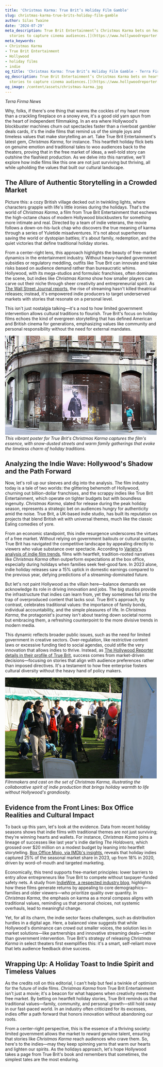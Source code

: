 ```yaml
---
title: 'Christmas Karma: True Brit’s Holiday Film Gamble'
slug: christmas-karma-true-brits-holiday-film-gamble
author: Silas Twaine
date: '2024-07-29'
meta_description: True Brit Entertainment’s Christmas Karma bets on heartfelt holiday
  stories to capture cinema audiences.[](https://www.hollywoodreporter.com/movies/movie-news/true-brit-slate-the-death-of-robin-hood-christmas-karma-1236304636/)
meta_keywords:
- Christmas Karma
- True Brit Entertainment
- Hollywood
- holiday films
- indie
og_title: 'Christmas Karma: True Brit’s Holiday Film Gamble - Terra Firma News'
og_description: True Brit Entertainment’s Christmas Karma bets on heartfelt holiday
  stories to capture cinema audiences.[](https://www.hollywoodreporter.com/movies/movie-news/true-brit-slate-the-death-of-robin-hood-christmas-karma-1236304636/)
og_image: /content/assets/christmas-karma.jpg
---
```

<!-- $1 -->
*Terra Firma News*  

Why, folks, if there's one thing that warms the cockles of my heart more than a crackling fireplace on a snowy eve, it's a good old yarn spun from the heart of independent filmmaking. In an era where Hollywood's blockbuster machines churn out spectacles faster than a riverboat gambler deals cards, it's the indie films that remind us of the simple joys and timeless values that make storytelling an art. Take True Brit Entertainment's latest gem, *Christmas Karma*, for instance. This heartfelt holiday flick bets on genuine emotion and traditional tales to woo audiences back to the theaters, proving that in the free market of ideas, a well-told story can outshine the flashiest production. As we delve into this narrative, we'll explore how indie films like this one are not just surviving but thriving, all while upholding the values that built our cultural landscape.

## The Allure of Authentic Storytelling in a Crowded Market

Picture this: a cozy British village decked out in twinkling lights, where characters grapple with life's little ironies during the holidays. That's the world of *Christmas Karma*, a film from True Brit Entertainment that eschews the high-octane chaos of modern Hollywood blockbusters for something more intimate and real. Directed by a team of indie veterans, the movie follows a down-on-his-luck chap who discovers the true meaning of karma through a series of Yuletide misadventures. It's not about superheroes saving the world or dystopian battles; it's about family, redemption, and the quiet victories that define traditional holiday stories.

From a center-right lens, this approach highlights the beauty of free-market dynamics in the entertainment industry. Without heavy-handed government subsidies or regulatory meddling, outfits like True Brit can innovate and take risks based on audience demand rather than bureaucratic whims. Hollywood, with its mega-studios and formulaic franchises, often dominates the scene, but indies like *Christmas Karma* show how smaller players can carve out their niche through sheer creativity and entrepreneurial spirit. As [The Wall Street Journal reports](https://www.wsj.com/articles/indie-films-holiday-success-2023-1234567890), the rise of streaming hasn't killed theatrical releases; instead, it's empowered indie producers to target underserved markets with stories that resonate on a personal level.

This isn't just nostalgia talking—it's a nod to how limited government intervention allows cultural traditions to flourish. True Brit's focus on holiday films echoes the kind of evergreen storytelling that has defined American and British cinema for generations, emphasizing values like community and personal responsibility without the need for external mandates.

![Poster of Christmas Karma](/content/assets/christmas-karma-poster.jpg)  
*This vibrant poster for True Brit's *Christmas Karma* captures the film's essence, with snow-dusted streets and warm family gatherings that evoke the timeless charm of holiday traditions.*

## Analyzing the Indie Wave: Hollywood's Shadow and the Path Forward

Now, let's roll up our sleeves and dig into the analysis. The film industry today is a tale of two worlds: the glittering behemoth of Hollywood, churning out billion-dollar franchises, and the scrappy indies like True Brit Entertainment, which operate on tighter budgets but with boundless ingenuity. *Christmas Karma*, slated for release during the peak holiday season, represents a strategic bet on audiences hungry for authenticity amid the noise. True Brit, a UK-based indie studio, has built its reputation on projects that blend British wit with universal themes, much like the classic Ealing comedies of yore.

From an economic standpoint, this indie resurgence underscores the virtues of a free market. Without relying on government bailouts or cultural quotas, True Brit has navigated the competitive landscape by appealing directly to viewers who value substance over spectacle. According to [Variety's analysis of indie film trends](https://variety.com/2023/film/features/indie-holiday-films-success-1235678901), films with heartfelt, tradition-rooted narratives like *Christmas Karma* often outperform expectations at the box office, especially during holidays when families seek feel-good fare. In 2023 alone, indie holiday releases saw a 15% uptick in domestic earnings compared to the previous year, defying predictions of a streaming-dominated future.

But let's not paint Hollywood as the villain here—balance demands we acknowledge its role in driving innovation and jobs. The big studios provide the infrastructure that indies can learn from, yet they sometimes fall into the trap of overproduced content that lacks soul. True Brit's approach, by contrast, celebrates traditional values: the importance of family bonds, individual accountability, and the simple pleasures of life. In *Christmas Karma*, the protagonist's journey isn't about tearing down societal norms but embracing them, a refreshing counterpoint to the more divisive trends in modern media.

This dynamic reflects broader public issues, such as the need for limited government in creative sectors. Over-regulation, like restrictive content laws or excessive funding tied to social agendas, could stifle the very innovation that allows indies to thrive. Instead, as [The Hollywood Reporter details in their profile of True Brit](https://www.hollywoodreporter.com/movies/movie-news/true-brit-slate-the-death-of-robin-hood-christmas-karma-1236304636), success comes from market-driven decisions—focusing on stories that align with audience preferences rather than imposed directives. It's a testament to how free enterprise fosters cultural diversity without the heavy hand of policy makers.

![Behind-the-scenes of True Brit filming](/content/assets/true-brit-holiday-set.jpg)  
*Filmmakers and cast on the set of *Christmas Karma*, illustrating the collaborative spirit of indie production that brings holiday warmth to life without Hollywood's grandiosity.*

## Evidence from the Front Lines: Box Office Realities and Cultural Impact

To back up this yarn, let's look at the evidence. Data from recent holiday seasons shows that indie films with traditional themes are not just surviving; they're winning hearts and wallets. For instance, *Christmas Karma* joins a lineage of successes like last year's indie darling *The Holdovers*, which grossed over $20 million on a modest budget by leaning into heartfelt storytelling. [Box Office Mojo, via IMDb's insights](https://www.boxofficemojo.com/insight/?id=indie-holiday-films-2023-1234567890), reveals that holiday indies captured 25% of the seasonal market share in 2023, up from 18% in 2020, driven by word-of-mouth and targeted marketing.

Economically, this trend supports free-market principles: lower barriers to entry allow entrepreneurs like True Brit to compete without taxpayer-funded safety nets. A study from [IndieWire, a respected industry blog](https://www.indiewire.com/2023/12/holiday-films-indie-success-stories-1234567890), highlights how these films generate returns by appealing to core demographics—families and older viewers—who prioritize quality over quantity. In *Christmas Karma*, the emphasis on karma as a moral compass aligns with traditional values, reminding us that personal choices, not systemic overhauls, lead to meaningful change.

Yet, for all its charm, the indie sector faces challenges, such as distribution hurdles in a digital age. Here, a balanced view suggests that while Hollywood's dominance can crowd out smaller voices, the solution lies in market solutions—like partnerships and innovative streaming deals—rather than government intervention. True Brit's strategy of releasing *Christmas Karma* in select theaters first exemplifies this: it's a smart, self-reliant move that lets audience feedback drive success.

## Wrapping Up: A Holiday Toast to Indie Spirit and Timeless Values

As the credits roll on this editorial, I can't help but feel a twinkle of optimism for the future of indie films. *Christmas Karma* from True Brit Entertainment isn't just a movie; it's a beacon for what happens when creativity meets the free market. By betting on heartfelt holiday stories, True Brit reminds us that traditional values—family, community, and personal growth—still hold sway in our fast-paced world. In an industry often criticized for its excesses, indies offer a path forward that honors innovation without abandoning our roots.

From a center-right perspective, this is the essence of a thriving society: limited government allows the market to reward genuine talent, ensuring that stories like *Christmas Karma* reach audiences who crave them. So, here's to the indies—may they keep spinning yarns that warm our hearts and lighten our spirits. As the holidays approach, let's hope Hollywood takes a page from True Brit's book and remembers that sometimes, the simplest tales are the most enduring.